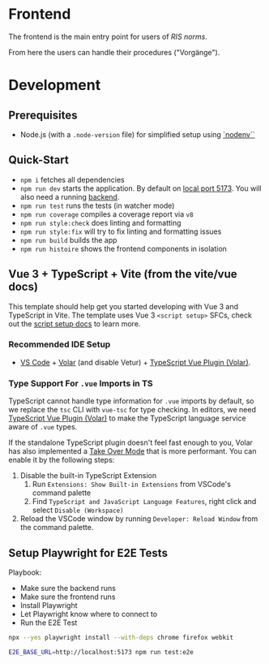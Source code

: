 # Frontend

The frontend is the main entry point for users of _RIS norms_.

From here the users can handle their procedures ("Vorgänge").

# Development

## Prerequisites

- Node.js (with a `.node-version` file) for simplified setup using [`nodenv``](https://github.com/nodenv/nodenv)

## Quick-Start

- `npm i` fetches all dependencies
- `npm run dev` starts the application. By default on [local port 5173](http://localhost:5173). You will also need a running [backend](../backend/README.md).
- `npm run test` runs the tests (in watcher mode)
- `npm run coverage` compiles a coverage report via `v8`
- `npm run style:check` does linting and formatting
- `npm run style:fix` will try to fix linting and formatting issues
- `npm run build` builds the app
- `npm run histoire` shows the frontend components in isolation

## Vue 3 + TypeScript + Vite (from the vite/vue docs)

This template should help get you started developing with Vue 3 and TypeScript in Vite. The template uses Vue 3 `<script setup>` SFCs, check out the [script setup docs](https://v3.vuejs.org/api/sfc-script-setup.html#sfc-script-setup) to learn more.

### Recommended IDE Setup

- [VS Code](https://code.visualstudio.com/) + [Volar](https://marketplace.visualstudio.com/items?itemName=Vue.volar) (and disable Vetur) + [TypeScript Vue Plugin (Volar)](https://marketplace.visualstudio.com/items?itemName=Vue.vscode-typescript-vue-plugin).

### Type Support For `.vue` Imports in TS

TypeScript cannot handle type information for `.vue` imports by default, so we replace the `tsc` CLI with `vue-tsc` for type checking. In editors, we need [TypeScript Vue Plugin (Volar)](https://marketplace.visualstudio.com/items?itemName=Vue.vscode-typescript-vue-plugin) to make the TypeScript language service aware of `.vue` types.

If the standalone TypeScript plugin doesn't feel fast enough to you, Volar has also implemented a [Take Over Mode](https://github.com/johnsoncodehk/volar/discussions/471#discussioncomment-1361669) that is more performant. You can enable it by the following steps:

1. Disable the built-in TypeScript Extension
   1. Run `Extensions: Show Built-in Extensions` from VSCode's command palette
   2. Find `TypeScript and JavaScript Language Features`, right click and select `Disable (Workspace)`
2. Reload the VSCode window by running `Developer: Reload Window` from the command palette.

## Setup Playwright for E2E Tests

Playbook:

- Make sure the backend runs
- Make sure the frontend runs
- Install Playwright
- Let Playwright know where to connect to
- Run the E2E Test

```bash
npx --yes playwright install --with-deps chrome firefox webkit

E2E_BASE_URL=http://localhost:5173 npm run test:e2e
```
